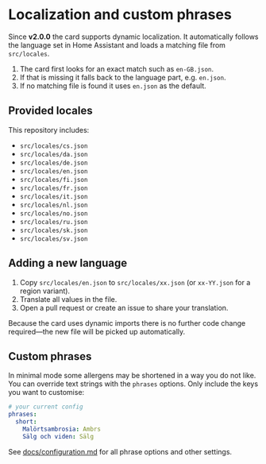 # Localization and custom phrases

Since **v2.0.0** the card supports dynamic localization. It automatically follows the language set in Home Assistant and loads a matching file from `src/locales`.

1. The card first looks for an exact match such as `en-GB.json`.
2. If that is missing it falls back to the language part, e.g. `en.json`.
3. If no matching file is found it uses `en.json` as the default.

## Provided locales

This repository includes:

- `src/locales/cs.json`
- `src/locales/da.json`
- `src/locales/de.json`
- `src/locales/en.json`
- `src/locales/fi.json`
- `src/locales/fr.json`
- `src/locales/it.json`
- `src/locales/nl.json`
- `src/locales/no.json`
- `src/locales/ru.json`
- `src/locales/sk.json`
- `src/locales/sv.json`

## Adding a new language

1. Copy `src/locales/en.json` to `src/locales/xx.json` (or `xx-YY.json` for a region variant).
2. Translate all values in the file.
3. Open a pull request or create an issue to share your translation.

Because the card uses dynamic imports there is no further code change required—the new file will be picked up automatically.

## Custom phrases

In minimal mode some allergens may be shortened in a way you do not like. You can override text strings with the `phrases` options. Only include the keys you want to customise:

```yaml
# your current config
phrases:
  short:
    Malörtsambrosia: Ambrs
    Sälg och viden: Sälg
```

See [docs/configuration.md](configuration.md) for all phrase options and other settings.

